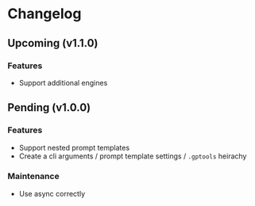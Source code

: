 # Changelog

## Upcoming (v1.1.0)

### Features

- Support additional engines

## Pending (v1.0.0)

### Features

- Support nested prompt templates
- Create a cli arguments / prompt template settings / `.gptools` heirachy

### Maintenance

- Use async correctly
